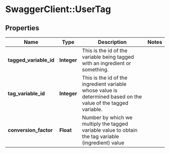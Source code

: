 # SwaggerClient::UserTag

## Properties
Name | Type | Description | Notes
------------ | ------------- | ------------- | -------------
**tagged_variable_id** | **Integer** | This is the id of the variable being tagged with an ingredient or something. | 
**tag_variable_id** | **Integer** | This is the id of the ingredient variable whose value is determined based on the value of the tagged variable. | 
**conversion_factor** | **Float** | Number by which we multiply the tagged variable value to obtain the tag variable (ingredient) value | 



